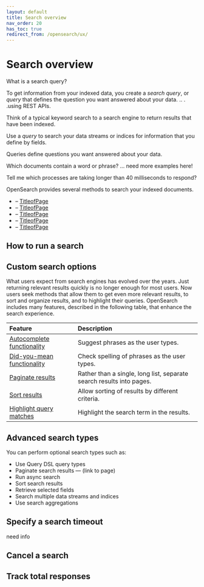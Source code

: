 ```yaml
---
layout: default
title: Search overview
nav_order: 20
has_toc: true
redirect_from: /opensearch/ux/
---
```


# Search overview

What is a search query?

To get information from your indexed data, you create a *search query*, or *query* that defines the question you want answered about your data.  .. . .using REST APIs.

Think of a typical keyword search to a search engine to return results that have been indexed. 

Use a *query* to search your data streams or indices for information that you define by fields. 

Queries define questions you want answered about your data. 

Which documents contain a word or phrase?
...
need more examples here!

Tell me which processes are taking longer than 40 milliseconds to respond?


<put a TOC with links to subtopics here>

OpenSearch provides several methods to search your indexed documents.
* <topic1> – [TitleofPage]()
* <topic1> – [TitleofPage]()
* <topic1> – [TitleofPage]()
* <topic1> – [TitleofPage]()
* <topic1> – [TitleofPage]()


## How to run a search

<section is tbd - needs info>

## Custom search options

What users expect from search engines has evolved over the years. Just returning relevant results quickly is no longer enough for most users. Now users seek methods that allow them to get even more relevant results, to sort and organize results, and to highlight their queries. OpenSearch includes many features, described in the following table, that enhance the search experience.

Feature | Description
:--- | :---
[Autocomplete functionality]({{site.url}}{{site.baseurl}}/opensearch/search/autocomplete) | Suggest phrases as the user types.
[Did-you-mean functionality]({{site.url}}{{site.baseurl}}/opensearch/search/autocomplete) | Check spelling of phrases as the user types.
[Paginate results]({{site.url}}{{site.baseurl}}/opensearch/search/paginate) | Rather than a single, long list, separate search results into pages.
[Sort results]({{site.url}}{{site.baseurl}}/opensearch/search/sort) | Allow sorting of results by different criteria.
[Highlight query matches]({{site.url}}{{site.baseurl}}/opensearch/search/highlight) | Highlight the search term in the results.

## Advanced search types

You can perform optional search types such as:

* Use Query DSL query types
* Paginate search results — (link to page)
* Run async search
* Sort search results
* Retrieve selected fields
* Search multiple data streams and indices
* Use search aggregations



## Specify a search timeout
need info

## Cancel a search

## Track total responses

